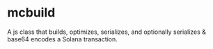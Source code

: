 # mcbuild
A js class that builds, optimizes, serializes, and optionally serializes & base64 encodes a Solana transaction.
